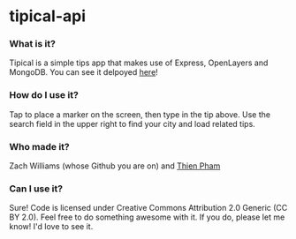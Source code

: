 # tipical-api

### What is it?
Tipical is a simple tips app that makes use of Express, OpenLayers and MongoDB.  You can see it delpoyed [here](https://tipical.herokuapp.com/)!
### How do I use it?
Tap to place a marker on the screen, then type in the tip above.  Use the search field in the upper right to find your city and load related tips.
###  Who made it?
Zach Williams (whose Github you are on) and [Thien Pham](https://github.com/thien-pham)
###  Can I use it?
Sure!  Code is licensed under Creative Commons Attribution 2.0 Generic (CC BY 2.0).  Feel free to do something awesome with it.  If you do, please let me know!  I'd love to see it.

